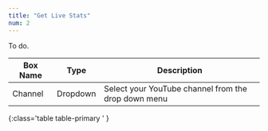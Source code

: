 ```yaml
---
title: "Get Live Stats"
num: 2
---
```


To do.

| Box Name | Type | Description | 
|-------|--------|--------|
|Channel|Dropdown|Select your YouTube channel from the drop down menu
{:class='table table-primary ' }












